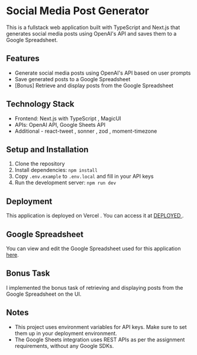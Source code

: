 # Social Media Post Generator

This is a fullstack web application built with TypeScript and Next.js that generates social media posts using OpenAI's API and saves them to a Google Spreadsheet.

## Features

- Generate social media posts using OpenAI's API based on user prompts
- Save generated posts to a Google Spreadsheet
- [Bonus] Retrieve and display posts from the Google Spreadsheet

## Technology Stack

- Frontend: Next.js with TypeScript , MagicUI 
- APIs: OpenAI API, Google Sheets API
- Additional - react-tweet , sonner , zod , moment-timezone


## Setup and Installation

1. Clone the repository
2. Install dependencies: `npm install`
3. Copy `.env.example` to `.env.local` and fill in your API keys
4. Run the development server: `npm run dev`

## Deployment

This application is deployed on Vercel . You can access it at [DEPLOYED ](https://techmoondev-assignment.vercel.app/).

## Google Spreadsheet

You can view and edit the Google Spreadsheet used for this application [here](https://docs.google.com/spreadsheets/d/1kz5ksjDASY87PSDLBTiamVNvmysg_HxxqjvbhvAr-YQ/edit?usp=sharing).

## Bonus Task

I implemented the bonus task of retrieving and displaying posts from the Google Spreadsheet on the UI.

## Notes

- This project uses environment variables for API keys. Make sure to set them up in your deployment environment.
- The Google Sheets integration uses REST APIs as per the assignment requirements, without any Google SDKs.
